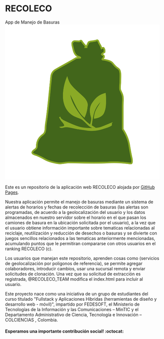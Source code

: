 # RECOLECO
App de Manejo de Basuras
![RECOLECO](https://github.com/jcnavarroh/EcoTrash/blob/master/web/app/assets/images/recoleco.svg)

Este es un repositorio de la aplicación web RECOLECO alojada por [GitHub Pages](http://pages.github.com).

Nuestra aplicación permite el manejo de basuras mediante un sistema de alertas de horarios y fechas de recolección de basuras (las alertas son programadas, de acuerdo a la geolocalización del usuario y los datos almacenados en nuestro servidor sobre el horario en el que pasan los camiones de basura en la ubicación solicitada por el usuario), a la vez que el usuario obtiene información importante sobre tematicas relacionadas al reciclaje, reutilización y reducción de desechos o basuras y se divierte con juegos sencillos relacionados a las tematicas anteriormente mencionadas, acumulando puntos que le permitiran compararse con otros usuarios en el ranking RECOLECO (c).


Los usuarios que manejan este repositorio, aprenden cosas como (servicios de geolocalización por poligonos de referencia), se permite agregar colaboradores, introducir cambios, usar una sucursal remota y enviar solicitudes de clonación. Una vez que su solicitud de extracción es registrada, @RECOLECO_TEAM modifica el index.html para incluir al usuario.

Este proyecto nace como una iniciativa de un grupo de estudiantes del curso titulado "Fullstack y Aplicaciones Híbridas (herramientas de diseño y desarrollo web - móvil)", impartido por FEDESOFT, el Ministerio de Tecnologías de la Información y las Comunicaciones – MinTIC y el Departamento Administrativo de Ciencia, Tecnología e Innovación – COLCIENCIAS , Colombia.


#### Esperamos una importante contribución social! :octocat:
